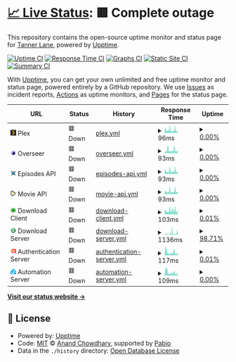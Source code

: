 # [📈 Live Status](https://uptime.tannerln7.com): <!--live status--> **🟥 Complete outage**

This repository contains the open-source uptime monitor and status page for [Tanner Lane](https://uptime.tannerln7.com), powered by [Upptime](https://github.com/upptime/upptime).

[![Uptime CI](https://github.com/tannerln7/Upptime/workflows/Uptime%20CI/badge.svg)](https://github.com/tannerln7/Upptime/actions?query=workflow%3A%22Uptime+CI%22)
[![Response Time CI](https://github.com/tannerln7/Upptime/workflows/Response%20Time%20CI/badge.svg)](https://github.com/tannerln7/Upptime/actions?query=workflow%3A%22Response+Time+CI%22)
[![Graphs CI](https://github.com/tannerln7/Upptime/workflows/Graphs%20CI/badge.svg)](https://github.com/tannerln7/Upptime/actions?query=workflow%3A%22Graphs+CI%22)
[![Static Site CI](https://github.com/tannerln7/Upptime/workflows/Static%20Site%20CI/badge.svg)](https://github.com/tannerln7/Upptime/actions?query=workflow%3A%22Static+Site+CI%22)
[![Summary CI](https://github.com/tannerln7/Upptime/workflows/Summary%20CI/badge.svg)](https://github.com/tannerln7/Upptime/actions?query=workflow%3A%22Summary+CI%22)

With [Upptime](https://upptime.js.org), you can get your own unlimited and free uptime monitor and status page, powered entirely by a GitHub repository. We use [Issues](https://github.com/tannerln7/Upptime/issues) as incident reports, [Actions](https://github.com/tannerln7/Upptime/actions) as uptime monitors, and [Pages](https://uptime.tannerln7.com) for the status page.

<!--start: status pages-->
<!-- This summary is generated by Upptime (https://github.com/upptime/upptime) -->
<!-- Do not edit this manually, your changes will be overwritten -->
<!-- prettier-ignore -->
| URL | Status | History | Response Time | Uptime |
| --- | ------ | ------- | ------------- | ------ |
| <img alt="" src="https://github.com/tannerln7/Upptime/blob/f840a86b31c062036a625cbdd3aea94804382ff6/assets/plex.png" height="13"> Plex | 🟥 Down | [plex.yml](https://github.com/tannerln7/Upptime/commits/HEAD/history/plex.yml) | <details><summary><img alt="Response time graph" src="./graphs/plex/response-time-week.png" height="20"> 96ms</summary><br><a href="https://status.tannerln7.com/history/plex"><img alt="Response time 96" src="https://img.shields.io/endpoint?url=https%3A%2F%2Fraw.githubusercontent.com%2Ftannerln7%2FUpptime%2FHEAD%2Fapi%2Fplex%2Fresponse-time.json"></a><br><a href="https://status.tannerln7.com/history/plex"><img alt="24-hour response time 96" src="https://img.shields.io/endpoint?url=https%3A%2F%2Fraw.githubusercontent.com%2Ftannerln7%2FUpptime%2FHEAD%2Fapi%2Fplex%2Fresponse-time-day.json"></a><br><a href="https://status.tannerln7.com/history/plex"><img alt="7-day response time 96" src="https://img.shields.io/endpoint?url=https%3A%2F%2Fraw.githubusercontent.com%2Ftannerln7%2FUpptime%2FHEAD%2Fapi%2Fplex%2Fresponse-time-week.json"></a><br><a href="https://status.tannerln7.com/history/plex"><img alt="30-day response time 96" src="https://img.shields.io/endpoint?url=https%3A%2F%2Fraw.githubusercontent.com%2Ftannerln7%2FUpptime%2FHEAD%2Fapi%2Fplex%2Fresponse-time-month.json"></a><br><a href="https://status.tannerln7.com/history/plex"><img alt="1-year response time 96" src="https://img.shields.io/endpoint?url=https%3A%2F%2Fraw.githubusercontent.com%2Ftannerln7%2FUpptime%2FHEAD%2Fapi%2Fplex%2Fresponse-time-year.json"></a></details> | <details><summary><a href="https://status.tannerln7.com/history/plex">0.00%</a></summary><a href="https://status.tannerln7.com/history/plex"><img alt="All-time uptime 0.00%" src="https://img.shields.io/endpoint?url=https%3A%2F%2Fraw.githubusercontent.com%2Ftannerln7%2FUpptime%2FHEAD%2Fapi%2Fplex%2Fuptime.json"></a><br><a href="https://status.tannerln7.com/history/plex"><img alt="24-hour uptime 0.00%" src="https://img.shields.io/endpoint?url=https%3A%2F%2Fraw.githubusercontent.com%2Ftannerln7%2FUpptime%2FHEAD%2Fapi%2Fplex%2Fuptime-day.json"></a><br><a href="https://status.tannerln7.com/history/plex"><img alt="7-day uptime 0.00%" src="https://img.shields.io/endpoint?url=https%3A%2F%2Fraw.githubusercontent.com%2Ftannerln7%2FUpptime%2FHEAD%2Fapi%2Fplex%2Fuptime-week.json"></a><br><a href="https://status.tannerln7.com/history/plex"><img alt="30-day uptime 0.00%" src="https://img.shields.io/endpoint?url=https%3A%2F%2Fraw.githubusercontent.com%2Ftannerln7%2FUpptime%2FHEAD%2Fapi%2Fplex%2Fuptime-month.json"></a><br><a href="https://status.tannerln7.com/history/plex"><img alt="1-year uptime 0.00%" src="https://img.shields.io/endpoint?url=https%3A%2F%2Fraw.githubusercontent.com%2Ftannerln7%2FUpptime%2FHEAD%2Fapi%2Fplex%2Fuptime-year.json"></a></details>
| <img alt="" src="https://github.com/tannerln7/Upptime/blob/f840a86b31c062036a625cbdd3aea94804382ff6/assets/overseerr.png" height="13"> Overseer | 🟥 Down | [overseer.yml](https://github.com/tannerln7/Upptime/commits/HEAD/history/overseer.yml) | <details><summary><img alt="Response time graph" src="./graphs/overseer/response-time-week.png" height="20"> 93ms</summary><br><a href="https://status.tannerln7.com/history/overseer"><img alt="Response time 93" src="https://img.shields.io/endpoint?url=https%3A%2F%2Fraw.githubusercontent.com%2Ftannerln7%2FUpptime%2FHEAD%2Fapi%2Foverseer%2Fresponse-time.json"></a><br><a href="https://status.tannerln7.com/history/overseer"><img alt="24-hour response time 93" src="https://img.shields.io/endpoint?url=https%3A%2F%2Fraw.githubusercontent.com%2Ftannerln7%2FUpptime%2FHEAD%2Fapi%2Foverseer%2Fresponse-time-day.json"></a><br><a href="https://status.tannerln7.com/history/overseer"><img alt="7-day response time 93" src="https://img.shields.io/endpoint?url=https%3A%2F%2Fraw.githubusercontent.com%2Ftannerln7%2FUpptime%2FHEAD%2Fapi%2Foverseer%2Fresponse-time-week.json"></a><br><a href="https://status.tannerln7.com/history/overseer"><img alt="30-day response time 93" src="https://img.shields.io/endpoint?url=https%3A%2F%2Fraw.githubusercontent.com%2Ftannerln7%2FUpptime%2FHEAD%2Fapi%2Foverseer%2Fresponse-time-month.json"></a><br><a href="https://status.tannerln7.com/history/overseer"><img alt="1-year response time 93" src="https://img.shields.io/endpoint?url=https%3A%2F%2Fraw.githubusercontent.com%2Ftannerln7%2FUpptime%2FHEAD%2Fapi%2Foverseer%2Fresponse-time-year.json"></a></details> | <details><summary><a href="https://status.tannerln7.com/history/overseer">0.00%</a></summary><a href="https://status.tannerln7.com/history/overseer"><img alt="All-time uptime 0.00%" src="https://img.shields.io/endpoint?url=https%3A%2F%2Fraw.githubusercontent.com%2Ftannerln7%2FUpptime%2FHEAD%2Fapi%2Foverseer%2Fuptime.json"></a><br><a href="https://status.tannerln7.com/history/overseer"><img alt="24-hour uptime 0.00%" src="https://img.shields.io/endpoint?url=https%3A%2F%2Fraw.githubusercontent.com%2Ftannerln7%2FUpptime%2FHEAD%2Fapi%2Foverseer%2Fuptime-day.json"></a><br><a href="https://status.tannerln7.com/history/overseer"><img alt="7-day uptime 0.00%" src="https://img.shields.io/endpoint?url=https%3A%2F%2Fraw.githubusercontent.com%2Ftannerln7%2FUpptime%2FHEAD%2Fapi%2Foverseer%2Fuptime-week.json"></a><br><a href="https://status.tannerln7.com/history/overseer"><img alt="30-day uptime 0.00%" src="https://img.shields.io/endpoint?url=https%3A%2F%2Fraw.githubusercontent.com%2Ftannerln7%2FUpptime%2FHEAD%2Fapi%2Foverseer%2Fuptime-month.json"></a><br><a href="https://status.tannerln7.com/history/overseer"><img alt="1-year uptime 0.00%" src="https://img.shields.io/endpoint?url=https%3A%2F%2Fraw.githubusercontent.com%2Ftannerln7%2FUpptime%2FHEAD%2Fapi%2Foverseer%2Fuptime-year.json"></a></details>
| <img alt="" src="https://github.com/tannerln7/Upptime/blob/f840a86b31c062036a625cbdd3aea94804382ff6/assets/sonarr.png" height="13"> Episodes API | 🟥 Down | [episodes-api.yml](https://github.com/tannerln7/Upptime/commits/HEAD/history/episodes-api.yml) | <details><summary><img alt="Response time graph" src="./graphs/episodes-api/response-time-week.png" height="20"> 93ms</summary><br><a href="https://status.tannerln7.com/history/episodes-api"><img alt="Response time 93" src="https://img.shields.io/endpoint?url=https%3A%2F%2Fraw.githubusercontent.com%2Ftannerln7%2FUpptime%2FHEAD%2Fapi%2Fepisodes-api%2Fresponse-time.json"></a><br><a href="https://status.tannerln7.com/history/episodes-api"><img alt="24-hour response time 93" src="https://img.shields.io/endpoint?url=https%3A%2F%2Fraw.githubusercontent.com%2Ftannerln7%2FUpptime%2FHEAD%2Fapi%2Fepisodes-api%2Fresponse-time-day.json"></a><br><a href="https://status.tannerln7.com/history/episodes-api"><img alt="7-day response time 93" src="https://img.shields.io/endpoint?url=https%3A%2F%2Fraw.githubusercontent.com%2Ftannerln7%2FUpptime%2FHEAD%2Fapi%2Fepisodes-api%2Fresponse-time-week.json"></a><br><a href="https://status.tannerln7.com/history/episodes-api"><img alt="30-day response time 93" src="https://img.shields.io/endpoint?url=https%3A%2F%2Fraw.githubusercontent.com%2Ftannerln7%2FUpptime%2FHEAD%2Fapi%2Fepisodes-api%2Fresponse-time-month.json"></a><br><a href="https://status.tannerln7.com/history/episodes-api"><img alt="1-year response time 93" src="https://img.shields.io/endpoint?url=https%3A%2F%2Fraw.githubusercontent.com%2Ftannerln7%2FUpptime%2FHEAD%2Fapi%2Fepisodes-api%2Fresponse-time-year.json"></a></details> | <details><summary><a href="https://status.tannerln7.com/history/episodes-api">0.00%</a></summary><a href="https://status.tannerln7.com/history/episodes-api"><img alt="All-time uptime 0.00%" src="https://img.shields.io/endpoint?url=https%3A%2F%2Fraw.githubusercontent.com%2Ftannerln7%2FUpptime%2FHEAD%2Fapi%2Fepisodes-api%2Fuptime.json"></a><br><a href="https://status.tannerln7.com/history/episodes-api"><img alt="24-hour uptime 0.00%" src="https://img.shields.io/endpoint?url=https%3A%2F%2Fraw.githubusercontent.com%2Ftannerln7%2FUpptime%2FHEAD%2Fapi%2Fepisodes-api%2Fuptime-day.json"></a><br><a href="https://status.tannerln7.com/history/episodes-api"><img alt="7-day uptime 0.00%" src="https://img.shields.io/endpoint?url=https%3A%2F%2Fraw.githubusercontent.com%2Ftannerln7%2FUpptime%2FHEAD%2Fapi%2Fepisodes-api%2Fuptime-week.json"></a><br><a href="https://status.tannerln7.com/history/episodes-api"><img alt="30-day uptime 0.00%" src="https://img.shields.io/endpoint?url=https%3A%2F%2Fraw.githubusercontent.com%2Ftannerln7%2FUpptime%2FHEAD%2Fapi%2Fepisodes-api%2Fuptime-month.json"></a><br><a href="https://status.tannerln7.com/history/episodes-api"><img alt="1-year uptime 0.00%" src="https://img.shields.io/endpoint?url=https%3A%2F%2Fraw.githubusercontent.com%2Ftannerln7%2FUpptime%2FHEAD%2Fapi%2Fepisodes-api%2Fuptime-year.json"></a></details>
| <img alt="" src="https://github.com/tannerln7/Upptime/blob/f840a86b31c062036a625cbdd3aea94804382ff6/assets/radarr.png" height="13"> Movie API | 🟥 Down | [movie-api.yml](https://github.com/tannerln7/Upptime/commits/HEAD/history/movie-api.yml) | <details><summary><img alt="Response time graph" src="./graphs/movie-api/response-time-week.png" height="20"> 93ms</summary><br><a href="https://status.tannerln7.com/history/movie-api"><img alt="Response time 93" src="https://img.shields.io/endpoint?url=https%3A%2F%2Fraw.githubusercontent.com%2Ftannerln7%2FUpptime%2FHEAD%2Fapi%2Fmovie-api%2Fresponse-time.json"></a><br><a href="https://status.tannerln7.com/history/movie-api"><img alt="24-hour response time 93" src="https://img.shields.io/endpoint?url=https%3A%2F%2Fraw.githubusercontent.com%2Ftannerln7%2FUpptime%2FHEAD%2Fapi%2Fmovie-api%2Fresponse-time-day.json"></a><br><a href="https://status.tannerln7.com/history/movie-api"><img alt="7-day response time 93" src="https://img.shields.io/endpoint?url=https%3A%2F%2Fraw.githubusercontent.com%2Ftannerln7%2FUpptime%2FHEAD%2Fapi%2Fmovie-api%2Fresponse-time-week.json"></a><br><a href="https://status.tannerln7.com/history/movie-api"><img alt="30-day response time 93" src="https://img.shields.io/endpoint?url=https%3A%2F%2Fraw.githubusercontent.com%2Ftannerln7%2FUpptime%2FHEAD%2Fapi%2Fmovie-api%2Fresponse-time-month.json"></a><br><a href="https://status.tannerln7.com/history/movie-api"><img alt="1-year response time 93" src="https://img.shields.io/endpoint?url=https%3A%2F%2Fraw.githubusercontent.com%2Ftannerln7%2FUpptime%2FHEAD%2Fapi%2Fmovie-api%2Fresponse-time-year.json"></a></details> | <details><summary><a href="https://status.tannerln7.com/history/movie-api">0.00%</a></summary><a href="https://status.tannerln7.com/history/movie-api"><img alt="All-time uptime 0.00%" src="https://img.shields.io/endpoint?url=https%3A%2F%2Fraw.githubusercontent.com%2Ftannerln7%2FUpptime%2FHEAD%2Fapi%2Fmovie-api%2Fuptime.json"></a><br><a href="https://status.tannerln7.com/history/movie-api"><img alt="24-hour uptime 0.00%" src="https://img.shields.io/endpoint?url=https%3A%2F%2Fraw.githubusercontent.com%2Ftannerln7%2FUpptime%2FHEAD%2Fapi%2Fmovie-api%2Fuptime-day.json"></a><br><a href="https://status.tannerln7.com/history/movie-api"><img alt="7-day uptime 0.00%" src="https://img.shields.io/endpoint?url=https%3A%2F%2Fraw.githubusercontent.com%2Ftannerln7%2FUpptime%2FHEAD%2Fapi%2Fmovie-api%2Fuptime-week.json"></a><br><a href="https://status.tannerln7.com/history/movie-api"><img alt="30-day uptime 0.00%" src="https://img.shields.io/endpoint?url=https%3A%2F%2Fraw.githubusercontent.com%2Ftannerln7%2FUpptime%2FHEAD%2Fapi%2Fmovie-api%2Fuptime-month.json"></a><br><a href="https://status.tannerln7.com/history/movie-api"><img alt="1-year uptime 0.00%" src="https://img.shields.io/endpoint?url=https%3A%2F%2Fraw.githubusercontent.com%2Ftannerln7%2FUpptime%2FHEAD%2Fapi%2Fmovie-api%2Fuptime-year.json"></a></details>
| <img alt="" src="https://github.com/tannerln7/Upptime/blob/f840a86b31c062036a625cbdd3aea94804382ff6/assets/download_client.png" height="13"> Download Client | 🟥 Down | [download-client.yml](https://github.com/tannerln7/Upptime/commits/HEAD/history/download-client.yml) | <details><summary><img alt="Response time graph" src="./graphs/download-client/response-time-week.png" height="20"> 103ms</summary><br><a href="https://status.tannerln7.com/history/download-client"><img alt="Response time 103" src="https://img.shields.io/endpoint?url=https%3A%2F%2Fraw.githubusercontent.com%2Ftannerln7%2FUpptime%2FHEAD%2Fapi%2Fdownload-client%2Fresponse-time.json"></a><br><a href="https://status.tannerln7.com/history/download-client"><img alt="24-hour response time 103" src="https://img.shields.io/endpoint?url=https%3A%2F%2Fraw.githubusercontent.com%2Ftannerln7%2FUpptime%2FHEAD%2Fapi%2Fdownload-client%2Fresponse-time-day.json"></a><br><a href="https://status.tannerln7.com/history/download-client"><img alt="7-day response time 103" src="https://img.shields.io/endpoint?url=https%3A%2F%2Fraw.githubusercontent.com%2Ftannerln7%2FUpptime%2FHEAD%2Fapi%2Fdownload-client%2Fresponse-time-week.json"></a><br><a href="https://status.tannerln7.com/history/download-client"><img alt="30-day response time 103" src="https://img.shields.io/endpoint?url=https%3A%2F%2Fraw.githubusercontent.com%2Ftannerln7%2FUpptime%2FHEAD%2Fapi%2Fdownload-client%2Fresponse-time-month.json"></a><br><a href="https://status.tannerln7.com/history/download-client"><img alt="1-year response time 103" src="https://img.shields.io/endpoint?url=https%3A%2F%2Fraw.githubusercontent.com%2Ftannerln7%2FUpptime%2FHEAD%2Fapi%2Fdownload-client%2Fresponse-time-year.json"></a></details> | <details><summary><a href="https://status.tannerln7.com/history/download-client">0.01%</a></summary><a href="https://status.tannerln7.com/history/download-client"><img alt="All-time uptime 0.01%" src="https://img.shields.io/endpoint?url=https%3A%2F%2Fraw.githubusercontent.com%2Ftannerln7%2FUpptime%2FHEAD%2Fapi%2Fdownload-client%2Fuptime.json"></a><br><a href="https://status.tannerln7.com/history/download-client"><img alt="24-hour uptime 0.01%" src="https://img.shields.io/endpoint?url=https%3A%2F%2Fraw.githubusercontent.com%2Ftannerln7%2FUpptime%2FHEAD%2Fapi%2Fdownload-client%2Fuptime-day.json"></a><br><a href="https://status.tannerln7.com/history/download-client"><img alt="7-day uptime 0.01%" src="https://img.shields.io/endpoint?url=https%3A%2F%2Fraw.githubusercontent.com%2Ftannerln7%2FUpptime%2FHEAD%2Fapi%2Fdownload-client%2Fuptime-week.json"></a><br><a href="https://status.tannerln7.com/history/download-client"><img alt="30-day uptime 0.01%" src="https://img.shields.io/endpoint?url=https%3A%2F%2Fraw.githubusercontent.com%2Ftannerln7%2FUpptime%2FHEAD%2Fapi%2Fdownload-client%2Fuptime-month.json"></a><br><a href="https://status.tannerln7.com/history/download-client"><img alt="1-year uptime 0.01%" src="https://img.shields.io/endpoint?url=https%3A%2F%2Fraw.githubusercontent.com%2Ftannerln7%2FUpptime%2FHEAD%2Fapi%2Fdownload-client%2Fuptime-year.json"></a></details>
| <img alt="" src="https://github.com/tannerln7/Upptime/blob/f840a86b31c062036a625cbdd3aea94804382ff6/assets/download_server.png" height="13"> Download Server | 🟥 Down | [download-server.yml](https://github.com/tannerln7/Upptime/commits/HEAD/history/download-server.yml) | <details><summary><img alt="Response time graph" src="./graphs/download-server/response-time-week.png" height="20"> 1136ms</summary><br><a href="https://status.tannerln7.com/history/download-server"><img alt="Response time 1136" src="https://img.shields.io/endpoint?url=https%3A%2F%2Fraw.githubusercontent.com%2Ftannerln7%2FUpptime%2FHEAD%2Fapi%2Fdownload-server%2Fresponse-time.json"></a><br><a href="https://status.tannerln7.com/history/download-server"><img alt="24-hour response time 1136" src="https://img.shields.io/endpoint?url=https%3A%2F%2Fraw.githubusercontent.com%2Ftannerln7%2FUpptime%2FHEAD%2Fapi%2Fdownload-server%2Fresponse-time-day.json"></a><br><a href="https://status.tannerln7.com/history/download-server"><img alt="7-day response time 1136" src="https://img.shields.io/endpoint?url=https%3A%2F%2Fraw.githubusercontent.com%2Ftannerln7%2FUpptime%2FHEAD%2Fapi%2Fdownload-server%2Fresponse-time-week.json"></a><br><a href="https://status.tannerln7.com/history/download-server"><img alt="30-day response time 1136" src="https://img.shields.io/endpoint?url=https%3A%2F%2Fraw.githubusercontent.com%2Ftannerln7%2FUpptime%2FHEAD%2Fapi%2Fdownload-server%2Fresponse-time-month.json"></a><br><a href="https://status.tannerln7.com/history/download-server"><img alt="1-year response time 1136" src="https://img.shields.io/endpoint?url=https%3A%2F%2Fraw.githubusercontent.com%2Ftannerln7%2FUpptime%2FHEAD%2Fapi%2Fdownload-server%2Fresponse-time-year.json"></a></details> | <details><summary><a href="https://status.tannerln7.com/history/download-server">98.71%</a></summary><a href="https://status.tannerln7.com/history/download-server"><img alt="All-time uptime 98.71%" src="https://img.shields.io/endpoint?url=https%3A%2F%2Fraw.githubusercontent.com%2Ftannerln7%2FUpptime%2FHEAD%2Fapi%2Fdownload-server%2Fuptime.json"></a><br><a href="https://status.tannerln7.com/history/download-server"><img alt="24-hour uptime 98.71%" src="https://img.shields.io/endpoint?url=https%3A%2F%2Fraw.githubusercontent.com%2Ftannerln7%2FUpptime%2FHEAD%2Fapi%2Fdownload-server%2Fuptime-day.json"></a><br><a href="https://status.tannerln7.com/history/download-server"><img alt="7-day uptime 98.71%" src="https://img.shields.io/endpoint?url=https%3A%2F%2Fraw.githubusercontent.com%2Ftannerln7%2FUpptime%2FHEAD%2Fapi%2Fdownload-server%2Fuptime-week.json"></a><br><a href="https://status.tannerln7.com/history/download-server"><img alt="30-day uptime 98.71%" src="https://img.shields.io/endpoint?url=https%3A%2F%2Fraw.githubusercontent.com%2Ftannerln7%2FUpptime%2FHEAD%2Fapi%2Fdownload-server%2Fuptime-month.json"></a><br><a href="https://status.tannerln7.com/history/download-server"><img alt="1-year uptime 98.71%" src="https://img.shields.io/endpoint?url=https%3A%2F%2Fraw.githubusercontent.com%2Ftannerln7%2FUpptime%2FHEAD%2Fapi%2Fdownload-server%2Fuptime-year.json"></a></details>
| <img alt="" src="https://github.com/tannerln7/Upptime/blob/f840a86b31c062036a625cbdd3aea94804382ff6/assets/auth.png" height="13"> Authentication Server | 🟥 Down | [authentication-server.yml](https://github.com/tannerln7/Upptime/commits/HEAD/history/authentication-server.yml) | <details><summary><img alt="Response time graph" src="./graphs/authentication-server/response-time-week.png" height="20"> 117ms</summary><br><a href="https://status.tannerln7.com/history/authentication-server"><img alt="Response time 117" src="https://img.shields.io/endpoint?url=https%3A%2F%2Fraw.githubusercontent.com%2Ftannerln7%2FUpptime%2FHEAD%2Fapi%2Fauthentication-server%2Fresponse-time.json"></a><br><a href="https://status.tannerln7.com/history/authentication-server"><img alt="24-hour response time 117" src="https://img.shields.io/endpoint?url=https%3A%2F%2Fraw.githubusercontent.com%2Ftannerln7%2FUpptime%2FHEAD%2Fapi%2Fauthentication-server%2Fresponse-time-day.json"></a><br><a href="https://status.tannerln7.com/history/authentication-server"><img alt="7-day response time 117" src="https://img.shields.io/endpoint?url=https%3A%2F%2Fraw.githubusercontent.com%2Ftannerln7%2FUpptime%2FHEAD%2Fapi%2Fauthentication-server%2Fresponse-time-week.json"></a><br><a href="https://status.tannerln7.com/history/authentication-server"><img alt="30-day response time 117" src="https://img.shields.io/endpoint?url=https%3A%2F%2Fraw.githubusercontent.com%2Ftannerln7%2FUpptime%2FHEAD%2Fapi%2Fauthentication-server%2Fresponse-time-month.json"></a><br><a href="https://status.tannerln7.com/history/authentication-server"><img alt="1-year response time 117" src="https://img.shields.io/endpoint?url=https%3A%2F%2Fraw.githubusercontent.com%2Ftannerln7%2FUpptime%2FHEAD%2Fapi%2Fauthentication-server%2Fresponse-time-year.json"></a></details> | <details><summary><a href="https://status.tannerln7.com/history/authentication-server">0.01%</a></summary><a href="https://status.tannerln7.com/history/authentication-server"><img alt="All-time uptime 0.01%" src="https://img.shields.io/endpoint?url=https%3A%2F%2Fraw.githubusercontent.com%2Ftannerln7%2FUpptime%2FHEAD%2Fapi%2Fauthentication-server%2Fuptime.json"></a><br><a href="https://status.tannerln7.com/history/authentication-server"><img alt="24-hour uptime 0.01%" src="https://img.shields.io/endpoint?url=https%3A%2F%2Fraw.githubusercontent.com%2Ftannerln7%2FUpptime%2FHEAD%2Fapi%2Fauthentication-server%2Fuptime-day.json"></a><br><a href="https://status.tannerln7.com/history/authentication-server"><img alt="7-day uptime 0.01%" src="https://img.shields.io/endpoint?url=https%3A%2F%2Fraw.githubusercontent.com%2Ftannerln7%2FUpptime%2FHEAD%2Fapi%2Fauthentication-server%2Fuptime-week.json"></a><br><a href="https://status.tannerln7.com/history/authentication-server"><img alt="30-day uptime 0.01%" src="https://img.shields.io/endpoint?url=https%3A%2F%2Fraw.githubusercontent.com%2Ftannerln7%2FUpptime%2FHEAD%2Fapi%2Fauthentication-server%2Fuptime-month.json"></a><br><a href="https://status.tannerln7.com/history/authentication-server"><img alt="1-year uptime 0.01%" src="https://img.shields.io/endpoint?url=https%3A%2F%2Fraw.githubusercontent.com%2Ftannerln7%2FUpptime%2FHEAD%2Fapi%2Fauthentication-server%2Fuptime-year.json"></a></details>
| <img alt="" src="https://github.com/tannerln7/Upptime/blob/f840a86b31c062036a625cbdd3aea94804382ff6/assets/ha.png" height="13"> Automation Server | 🟥 Down | [automation-server.yml](https://github.com/tannerln7/Upptime/commits/HEAD/history/automation-server.yml) | <details><summary><img alt="Response time graph" src="./graphs/automation-server/response-time-week.png" height="20"> 109ms</summary><br><a href="https://status.tannerln7.com/history/automation-server"><img alt="Response time 109" src="https://img.shields.io/endpoint?url=https%3A%2F%2Fraw.githubusercontent.com%2Ftannerln7%2FUpptime%2FHEAD%2Fapi%2Fautomation-server%2Fresponse-time.json"></a><br><a href="https://status.tannerln7.com/history/automation-server"><img alt="24-hour response time 109" src="https://img.shields.io/endpoint?url=https%3A%2F%2Fraw.githubusercontent.com%2Ftannerln7%2FUpptime%2FHEAD%2Fapi%2Fautomation-server%2Fresponse-time-day.json"></a><br><a href="https://status.tannerln7.com/history/automation-server"><img alt="7-day response time 109" src="https://img.shields.io/endpoint?url=https%3A%2F%2Fraw.githubusercontent.com%2Ftannerln7%2FUpptime%2FHEAD%2Fapi%2Fautomation-server%2Fresponse-time-week.json"></a><br><a href="https://status.tannerln7.com/history/automation-server"><img alt="30-day response time 109" src="https://img.shields.io/endpoint?url=https%3A%2F%2Fraw.githubusercontent.com%2Ftannerln7%2FUpptime%2FHEAD%2Fapi%2Fautomation-server%2Fresponse-time-month.json"></a><br><a href="https://status.tannerln7.com/history/automation-server"><img alt="1-year response time 109" src="https://img.shields.io/endpoint?url=https%3A%2F%2Fraw.githubusercontent.com%2Ftannerln7%2FUpptime%2FHEAD%2Fapi%2Fautomation-server%2Fresponse-time-year.json"></a></details> | <details><summary><a href="https://status.tannerln7.com/history/automation-server">0.00%</a></summary><a href="https://status.tannerln7.com/history/automation-server"><img alt="All-time uptime 0.00%" src="https://img.shields.io/endpoint?url=https%3A%2F%2Fraw.githubusercontent.com%2Ftannerln7%2FUpptime%2FHEAD%2Fapi%2Fautomation-server%2Fuptime.json"></a><br><a href="https://status.tannerln7.com/history/automation-server"><img alt="24-hour uptime 0.00%" src="https://img.shields.io/endpoint?url=https%3A%2F%2Fraw.githubusercontent.com%2Ftannerln7%2FUpptime%2FHEAD%2Fapi%2Fautomation-server%2Fuptime-day.json"></a><br><a href="https://status.tannerln7.com/history/automation-server"><img alt="7-day uptime 0.00%" src="https://img.shields.io/endpoint?url=https%3A%2F%2Fraw.githubusercontent.com%2Ftannerln7%2FUpptime%2FHEAD%2Fapi%2Fautomation-server%2Fuptime-week.json"></a><br><a href="https://status.tannerln7.com/history/automation-server"><img alt="30-day uptime 0.00%" src="https://img.shields.io/endpoint?url=https%3A%2F%2Fraw.githubusercontent.com%2Ftannerln7%2FUpptime%2FHEAD%2Fapi%2Fautomation-server%2Fuptime-month.json"></a><br><a href="https://status.tannerln7.com/history/automation-server"><img alt="1-year uptime 0.00%" src="https://img.shields.io/endpoint?url=https%3A%2F%2Fraw.githubusercontent.com%2Ftannerln7%2FUpptime%2FHEAD%2Fapi%2Fautomation-server%2Fuptime-year.json"></a></details>

<!--end: status pages-->

[**Visit our status website →**](https://uptime.tannerln7.com)

## 📄 License

- Powered by: [Upptime](https://github.com/upptime/upptime)
- Code: [MIT](./LICENSE) © [Anand Chowdhary](https://anandchowdhary.com), supported by [Pabio](https://pabio.com)
- Data in the `./history` directory: [Open Database License](https://opendatacommons.org/licenses/odbl/1-0/)
